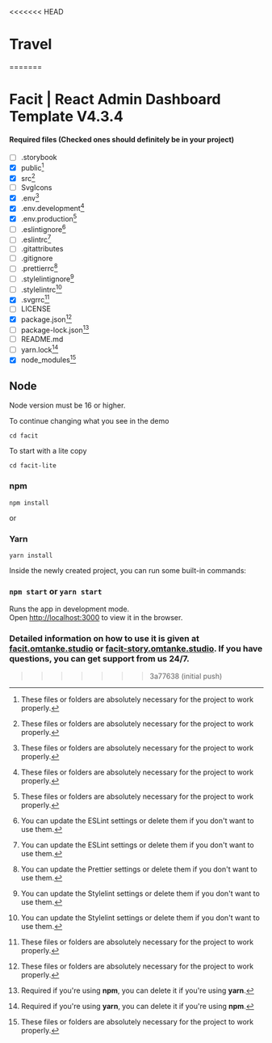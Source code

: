 <<<<<<< HEAD
# Travel
=======
# Facit | React Admin Dashboard Template V4.3.4

#### Required files (Checked ones should definitely be in your project)
- [ ] .storybook
- [x] public[^1]
- [x] src[^1]
- [ ] SvgIcons
- [x] .env[^1]
- [x] .env.development[^1]
- [x] .env.production[^1]
- [ ] .eslintignore[^2]
- [ ] .eslintrc[^2]
- [ ] .gitattributes
- [ ] .gitignore
- [ ] .prettierrc[^3]
- [ ] .stylelintignore[^4]
- [ ] .stylelintrc[^4]
- [x] .svgrrc[^1]
- [ ] LICENSE
- [x] package.json[^1]
- [ ] package-lock.json[^5]
- [ ] README.md
- [ ] yarn.lock[^6]
- [x] node_modules[^1]

[^1]: These files or folders are absolutely necessary for the project to work properly.
[^2]: You can update the ESLint settings or delete them if you don't want to use them.
[^3]: You can update the Prettier settings or delete them if you don't want to use them.
[^4]: You can update the Stylelint settings or delete them if you don't want to use them.
[^5]: Required if you're using **npm**, you can delete it if you're using **yarn**.
[^6]: Required if you're using **yarn**, you can delete it if you're using **npm**.

## Node
Node version must be 16 or higher.

To continue changing what you see in the demo

```cd facit```

To start with a lite copy

```cd facit-lite```

### npm
```npm install```

or 

### Yarn
```yarn install```

Inside the newly created project, you can run some built-in commands:

### `npm start` or `yarn start`

Runs the app in development mode.<br>
Open [http://localhost:3000](http://localhost:3000) to view it in the browser.


### Detailed information on how to use it is given at [facit.omtanke.studio](https://facit.omtanke.studio/) or [facit-story.omtanke.studio](https://facit-story.omtanke.studio/). If you have questions, you can get support from us 24/7.


>>>>>>> 3a77638 (initial push)
